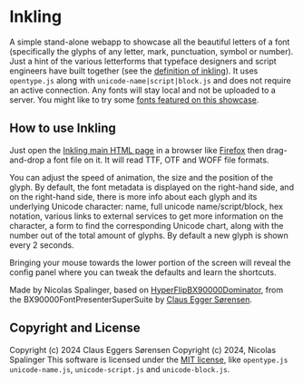 # Inkling

A simple stand-alone webapp to showcase all the beautiful letters of a font (specifically the glyphs of any letter, mark, punctuation, symbol or number). Just a hint of the various letterforms that typeface designers and script engineers have built together (see the [definition of inkling](https://en.wiktionary.org/wiki/inkling)). It uses `opentype.js` along with `unicode-name|script|block.js` and does not require an active connection. Any fonts will stay local and not be uploaded to a server. You might like to try some [fonts featured on this showcase](https://openfontlicense.org/ofl-fonts).

## How to use Inkling

Just open the [Inkling main HTML page](https://n7s.github.io/inkling/http_root) in a browser like [Firefox](https://firefox.com) then drag-and-drop a font file on it. It will read TTF, OTF and WOFF file formats.

You can adjust the speed of animation, the size and the position of the glyph.
By default, the font metadata is displayed on the right-hand side, and on the right-hand side, there is more info about each glyph and its underlying Unicode character: name, full unicode name/script/block, hex notation, various links to external services to get more information on the character, a form to find the corresponding Unicode chart, along with the number out of the total amount of glyphs. By default a new glyph is shown every 2 seconds.

Bringing your mouse towards the lower portion of the screen will reveal the config panel where you can tweak the defaults and learn the shortcuts.

Made by Nicolas Spalinger, based on [HyperFlipBX90000Dominator](https://github.com/clauseggers/BX90000FontPresenterSuperSuite), from the BX90000FontPresenterSuperSuite by [Claus Egger Sørensen](https://www.forthehearts.net/about/).

## Copyright and License

Copyright (c) 2024 Claus Eggers Sørensen
Copyright (c) 2024, Nicolas Spalinger
This software is licensed under the [MIT license](LICENSE), like `opentype.js` `unicode-name.js`, `unicode-script.js` and `unicode-block.js`.
